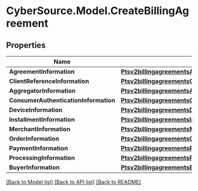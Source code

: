 # CyberSource.Model.CreateBillingAgreement
## Properties

Name | Type | Description | Notes
------------ | ------------- | ------------- | -------------
**AgreementInformation** | [**Ptsv2billingagreementsAgreementInformation**](Ptsv2billingagreementsAgreementInformation.md) |  | [optional] 
**ClientReferenceInformation** | [**Ptsv2billingagreementsClientReferenceInformation**](Ptsv2billingagreementsClientReferenceInformation.md) |  | [optional] 
**AggregatorInformation** | [**Ptsv2billingagreementsAggregatorInformation**](Ptsv2billingagreementsAggregatorInformation.md) |  | [optional] 
**ConsumerAuthenticationInformation** | [**Ptsv2billingagreementsConsumerAuthenticationInformation**](Ptsv2billingagreementsConsumerAuthenticationInformation.md) |  | [optional] 
**DeviceInformation** | [**Ptsv2billingagreementsDeviceInformation**](Ptsv2billingagreementsDeviceInformation.md) |  | [optional] 
**InstallmentInformation** | [**Ptsv2billingagreementsInstallmentInformation**](Ptsv2billingagreementsInstallmentInformation.md) |  | [optional] 
**MerchantInformation** | [**Ptsv2billingagreementsMerchantInformation**](Ptsv2billingagreementsMerchantInformation.md) |  | [optional] 
**OrderInformation** | [**Ptsv2billingagreementsOrderInformation**](Ptsv2billingagreementsOrderInformation.md) |  | [optional] 
**PaymentInformation** | [**Ptsv2billingagreementsPaymentInformation**](Ptsv2billingagreementsPaymentInformation.md) |  | [optional] 
**ProcessingInformation** | [**Ptsv2billingagreementsProcessingInformation**](Ptsv2billingagreementsProcessingInformation.md) |  | [optional] 
**BuyerInformation** | [**Ptsv2billingagreementsBuyerInformation**](Ptsv2billingagreementsBuyerInformation.md) |  | [optional] 

[[Back to Model list]](../README.md#documentation-for-models) [[Back to API list]](../README.md#documentation-for-api-endpoints) [[Back to README]](../README.md)

